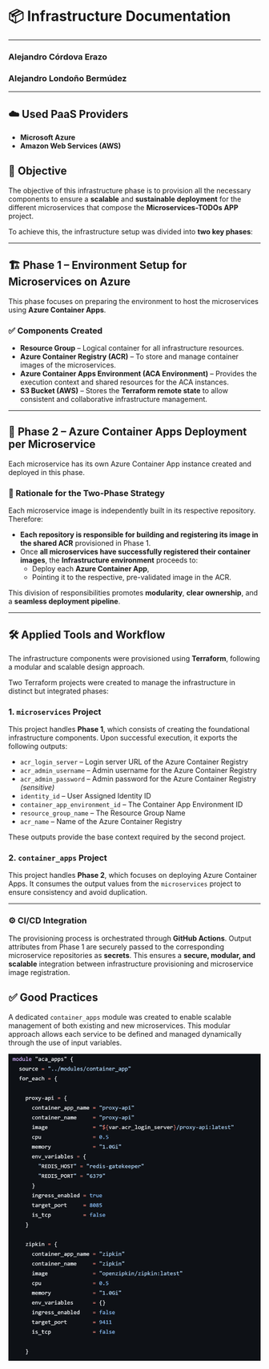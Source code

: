 # 📦 Infrastructure Documentation
---
### Alejandro Córdova Erazo
### Alejandro Londoño Bermúdez
---

## ☁️ Used PaaS Providers

- **Microsoft Azure**
- **Amazon Web Services (AWS)**

## 🎯 Objective

The objective of this infrastructure phase is to provision all the necessary components to ensure a **scalable** and **sustainable deployment** for the different microservices that compose the **Microservices-TODOs APP** project.

To achieve this, the infrastructure setup was divided into **two key phases**:

---

## 🏗️ Phase 1 – Environment Setup for Microservices on Azure

This phase focuses on preparing the environment to host the microservices using **Azure Container Apps**.

### ✅ Components Created

- **Resource Group** – Logical container for all infrastructure resources.
- **Azure Container Registry (ACR)** – To store and manage container images of the microservices.
- **Azure Container Apps Environment (ACA Environment)** – Provides the execution context and shared resources for the ACA instances.
- **S3 Bucket (AWS)** – Stores the **Terraform remote state** to allow consistent and collaborative infrastructure management.

---

## 🚀 Phase 2 – Azure Container Apps Deployment per Microservice

Each microservice has its own Azure Container App instance created and deployed in this phase.

### 🧩 Rationale for the Two-Phase Strategy

Each microservice image is independently built in its respective repository. Therefore:

- **Each repository is responsible for building and registering its image in the shared ACR** provisioned in Phase 1.
- Once **all microservices have successfully registered their container images**, the **Infrastructure environment** proceeds to:
  - Deploy each **Azure Container App**,  
  - Pointing it to the respective, pre-validated image in the ACR.

This division of responsibilities promotes **modularity**, **clear ownership**, and a **seamless deployment pipeline**.

---

## 🛠️ Applied Tools and Workflow

The infrastructure components were provisioned using **Terraform**, following a modular and scalable design approach.

Two Terraform projects were created to manage the infrastructure in distinct but integrated phases:

### 1. `microservices` Project

This project handles **Phase 1**, which consists of creating the foundational infrastructure components. Upon successful execution, it exports the following outputs:

- `acr_login_server` – Login server URL of the Azure Container Registry  
- `acr_admin_username` – Admin username for the Azure Container Registry  
- `acr_admin_password` – Admin password for the Azure Container Registry *(sensitive)*  
- `identity_id` – User Assigned Identity ID  
- `container_app_environment_id` – The Container App Environment ID  
- `resource_group_name` – The Resource Group Name  
- `acr_name` – Name of the Azure Container Registry  

These outputs provide the base context required by the second project.

### 2. `container_apps` Project

This project handles **Phase 2**, which focuses on deploying Azure Container Apps. It consumes the output values from the `microservices` project to ensure consistency and avoid duplication.

---

### ⚙️ CI/CD Integration

The provisioning process is orchestrated through **GitHub Actions**. Output attributes from Phase 1 are securely passed to the corresponding microservice repositories as **secrets**. This ensures a **secure, modular, and scalable** integration between infrastructure provisioning and microservice image registration.

## ✅ Good Practices

A dedicated `container_apps` module was created to enable scalable management of both existing and new microservices. This modular approach allows each service to be defined and managed dynamically through the use of input variables.

![ACA App Module Example](../images/infrastructure/aca_apps_module.png)
